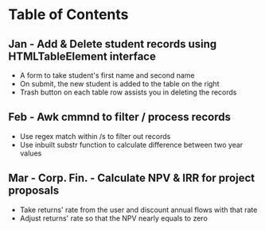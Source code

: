 
# Table of Contents

## Jan  - Add & Delete student records using HTMLTableElement interface
- A form to take student's first name and second name
- On submit, the new student is added to the table on the right
- Trash button on each table row assists you in deleting the records
## Feb - Awk cmmnd to filter / process records
- Use regex match within /s to filter out records
- Use inbuilt substr function to calculate difference between two year values
## Mar - Corp. Fin. - Calculate NPV & IRR for project proposals
- Take returns' rate from the user and discount annual flows with that rate
- Adjust returns' rate so that the NPV nearly equals to zero



